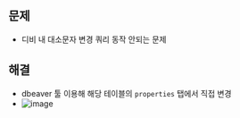 ## 문제
- 디비 내 대소문자 변경 쿼리 동작 안되는 문제

## 해결
- dbeaver 툴 이용해 해당 테이블의 `properties` 탭에서 직접 변경
- ![image](https://user-images.githubusercontent.com/61215550/223012202-474a765e-cb7c-4c58-aff8-885ccbe3e2ee.png)
